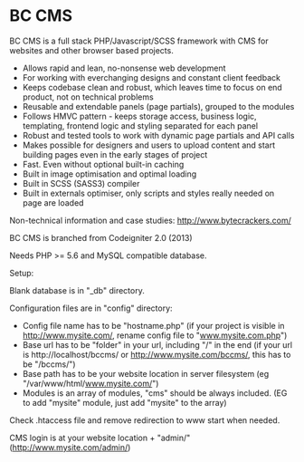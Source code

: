 # BC CMS

BC CMS is a full stack PHP/Javascript/SCSS framework with CMS for websites and other browser based projects.

* Allows rapid and lean, no-nonsense web development
* For working with everchanging designs and constant client feedback
* Keeps codebase clean and robust, which leaves time to focus on end product, not on technical problems
* Reusable and extendable panels (page partials), grouped to the modules
* Follows HMVC pattern - keeps storage access, business logic, templating, frontend logic and styling separated for each panel
* Robust and tested tools to work with dynamic page partials and API calls
* Makes possible for designers and users to upload content and start building pages even in the early stages of project
* Fast. Even without optional built-in caching
* Built in image optimisation and optimal loading
* Built in SCSS (SASS3) compiler
* Built in externals optimiser, only scripts and styles really needed on page are loaded

Non-technical information and case studies: http://www.bytecrackers.com/

BC CMS is branched from Codeigniter 2.0 (2013)

Needs PHP >= 5.6 and MySQL compatible database.

Setup:

Blank database is in "_db" directory.

Configuration files are in "config" directory:
* Config file name has to be "hostname.php" (if your project is visible in http://www.mysite.com/, rename config file to 
  "www.mysite.com.php")
* Base url has to be "folder" in your url, including "/" in the end (if your url is http://localhost/bccms/ or
  http://www.mysite.com/bccms/, this has to be "/bccms/")
* Base path has to be your website location in server filesystem (eg "/var/www/html/www.mysite.com/")
* Modules is an array of modules, "cms" should be always included. (EG to add "mysite" module, just add "mysite" to the array) 

Check .htaccess file and remove redirection to www start when needed.

CMS login is at your website location + "admin/" (http://www.mysite.com/admin/)
